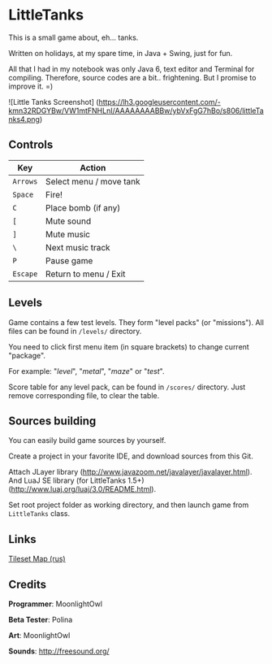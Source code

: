 # LittleTanks
This is a small game about, eh... tanks.

Written on holidays, at my spare time, in Java + Swing, just for fun.

All that I had in my notebook was only Java 6, text editor and Terminal for compiling. 
Therefore, source codes are a bit.. frightening. But I promise to improve it. =)

![Little Tanks Screenshot]
(https://lh3.googleusercontent.com/-kmn32RDGYBw/VW1mtFNHLnI/AAAAAAAABBw/ybVxFgG7hBo/s806/littleTanks4.png)

## Controls
Key | Action
--- | ---
`Arrows` | Select menu / move tank
`Space` | Fire!
`C` | Place bomb (if any)
`[` | Mute sound
`]` | Mute music
`\` | Next music track 
`P` | Pause game
`Escape` | Return to menu / Exit

## Levels
Game contains a few test levels. They form "level packs" (or "missions"). All files can be found in `/levels/` directory.

You need to click first menu item (in square brackets) to change current "package".

For example: "_level_", "_metal_", "_maze_" or "_test_".

Score table for any level pack, can be found in `/scores/` directory. Just remove corresponding file, to clear the table. 


## Sources building
You can easily build game sources by yourself.

Create a project in your favorite IDE, and download sources from this Git.

Attach JLayer library (http://www.javazoom.net/javalayer/javalayer.html).
And LuaJ SE library (for LittleTanks 1.5+) (http://www.luaj.org/luaj/3.0/README.html).

Set root project folder as working directory, and then launch game from `LittleTanks` class. 


## Links
[Tileset Map (rus)](http://pastebin.com/eW1PTzUB)


## Credits
**Programmer**: MoonlightOwl

**Beta Tester**: Polina

**Art**: MoonlightOwl

**Sounds**: http://freesound.org/
